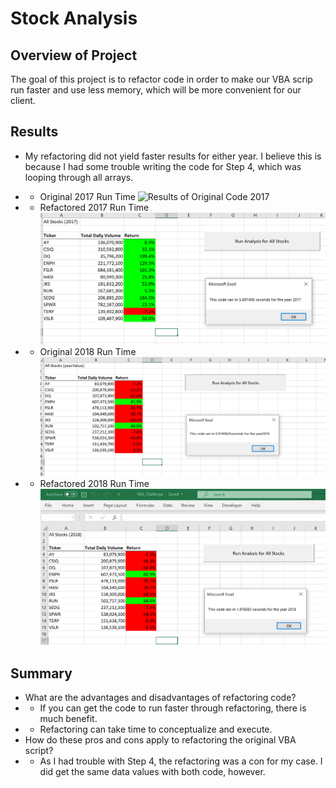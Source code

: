 # Stock Analysis
## Overview of Project
The goal of this project is to refactor code in order to make our VBA scrip run faster and use less memory, which will be more convenient for our client.
## Results
- My refactoring did not yield faster results for either year.  I believe this is because I had some trouble writing the code for Step 4, which was looping through all arrays.

- - Original 2017 Run Time
![Results of Original Code 2017](/Results_of_Original_Code_2017_run_time.PNG)

- - Refactored 2017 Run Time
![VBA_Challenge_2017](/VBA_Challenge_2017.PNG)

- - Original 2018 Run Time
![Results_of_Original_Code_2018](/Results_of_Original_Code_2018_run_time.PNG)

- - Refactored 2018 Run Time
![VBA_Challenge_2018](/VBA_Challenge_2018.PNG)

## Summary
-	What are the advantages and disadvantages of refactoring code?
-	- If you can get the code to run faster through refactoring, there is much benefit.  
-	- Refactoring can take time to conceptualize and execute.
-	How do these pros and cons apply to refactoring the original VBA script?
- - As I had trouble with Step 4, the refactoring was a con for my case. I did get the same data values with both code, however.
